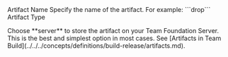 <tr>
<td>Artifact Name</td>
<td>Specify the name of the artifact. For example: ```drop```</td>
</tr>
<tr>
<td>Artifact Type</td>
<td>
<p>Choose **server** to store the artifact on your Team Foundation Server. This is the best and simplest option in most cases. See [Artifacts in Team Build](../../../concepts/definitions/build-release/artifacts.md).</p>
</td>
</tr>

